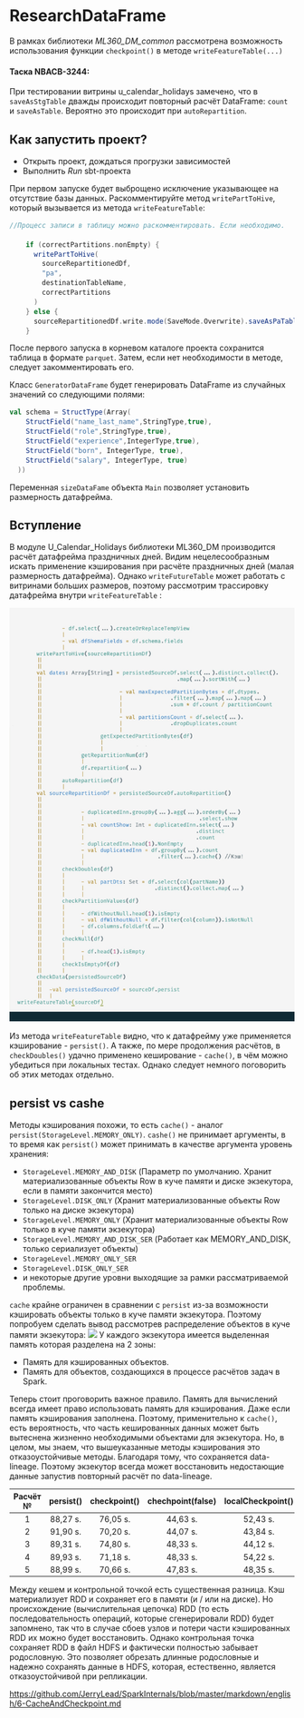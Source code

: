 # ResearchDataFrame

В рамках библиотеки *ML360_DM_common* рассмотрена возможность использования функции `checkpoint()` в методе `writeFeatureTable(...)`

#### Таска NBACB-3244:
При тестировании витрины u_calendar_holidays замечено, что в `saveAsStgTable` дважды происходит повторный расчёт DataFrame: `count` и `saveAsTable`. Вероятно это происходит при `autoRepartition`.

Как запустить проект?
--------
- Открыть проект, дождаться прогрузки зависимостей
- Выполнить *Run* sbt-проекта

При первом запуске будет выброщено исключение указывающее на отсутствие базы данных. Раскомментируйте метод `writePartToHive`, который вызывается из метода `writeFeatureTable`:
```scala
//Процесс записи в таблицу можно раскомментировать. Если необходимо.

    if (correctPartitions.nonEmpty) {
      writePartToHive(
        sourceRepartitionedDf,
        "pa",
        destinationTableName,
        correctPartitions
      )
    } else {
      sourceRepartitionedDf.write.mode(SaveMode.Overwrite).saveAsPaTable(destinationTableName)
    }

```
После первого запуска в корневом каталоге проекта сохранится таблица в формате `parquet`. Затем, если нет необходимости в методе, следует закомментировать его.

Класс `GeneratorDataFrame` будет генерировать DataFrame из случайных значений со следующими полями:
```scala
val schema = StructType(Array(
    StructField("name_last_name",StringType,true),
    StructField("role",StringType,true),
    StructField("experience",IntegerType,true),
    StructField("born", IntegerType, true),
    StructField("salary", IntegerType, true)
  ))
```  
Переменная `sizeDataFame` объекта `Main` позволяет установить размерность датафрейма.

Вступление
-----
В модуле U_Calendar_Holidays библиотеки ML360_DM производится расчёт датафрейма праздничных дней. Видим нецелесообразным искать применение кэширования при расчёте праздничных дней (малая размерность датафрейма). Однако `writeFutureTable` может работать с витринами больших размеров, поэтому рассмотрим трассировку датафрейма внутри `writeFeatureTable` : 

![](/img/df-line.jpg)

Из метода `writeFeatureTable` видно, что к датафрейму уже применяется кэширование - `persist()`. А также, по мере продолжения расчётов, в `checkDoubles()` удачно применено кеширование - `cache()`, в чём можно убедиться при локальных тестах. Однако следует немного поговорить об этих методах отдельно.

persist vs cashe
------
Методы кэширования похожи, то есть `cache()` - аналог `persist(StorageLevel.MEMORY_ONLY)`.
`cashe()` не принимает аргументы, в то время как `persist()` может принимать в качестве аргумента уровень хранения:
- `StorageLevel.MEMORY_AND_DISK` (Параметр по умолчанию. Хранит материализованные объекты Row в куче памяти и диске экзекутора, если в памяти закончится место)
- `StorageLevel.DISK_ONLY` (Хранит материализованные объекты Row только на диске экзекутора)
- `StorageLevel.MEMORY_ONLY` (Хранит материализованные объекты Row только в куче памяти экзекутора)
- `StorageLevel.MEMORY_AND_DISK_SER` (Работает как MEMORY_AND_DISK, только сериализует объекты)
- `StorageLevel.MEMORY_ONLY_SER`
- `StorageLevel.DISK_ONLY_SER`
- и некоторые другие уровни выходящие за рамки рассматриваемой проблемы.

`cache` крайне ограничен в сравнении с `persist` из-за возможности кэшировать объекты только в куче памяти экзекутора. Поэтому попробуем сделать вывод рассмотрев распределение объектов в куче памяти экзекутора:
![](/img/heap.jpg)
У каждого экзекутора имеется выделенная память которая разделена на 2 зоны:
- Память для кэшированных объектов.
- Память для объектов, создающихся в процессе расчётов задач в Spark.

Теперь стоит проговорить важное правило. Память для вычислений всегда имеет право использовать память для кэширования. Даже если память кэширования заполнена.
Поэтому, применительно к `cache()`, есть вероятность, что часть кешированных данных может быть вытеснена жизненно необходимыми объектами для экзекутора.
Но, в целом, мы знаем, что вышеуказанные методы кэширования это отказоустойчивые методы. Благодаря тому, что сохраняется data-lineage. Поэтому экзекутор всегда может восстановить недостающие данные запустив повторный расчёт по data-lineage.

| Расчёт №  | persist()  | checkpoint()  | chechpoint(false)  | localCheckpoint()  | localCheckpoint(false) |
| :------------: | :------------: | :------------: | :------------: | :------------: | :------------:|
| 1  |  88,27 s. | 76,05 s.   | 44,63 s.   | 52,43 s.  |  45,19 s. |
|  2 |  91,90 s. |  70,20 s.  |  44,07 s.  | 43,84 s.  |  49,32 s. |
|  3 |  89,31 s. | 74,80  s. | 48,33 s.   | 44,12 s.   |  48,75 s. |
|  4 |  89,93 s. | 71,18  s. | 48,33 s.   |  54,22 s.  |  46,58 s. |
|  5 |  88,99 s. |  70,66 s. |  47,83 s.  |  48,35 s.  |  49,27 s. |


Между кешем и контрольной точкой есть существенная разница. Кэш материализует RDD и сохраняет его в памяти (и / или на диске). Но происхождение (вычислительная цепочка) RDD (то есть последовательность операций, которые сгенерировали RDD) будет запомнено, так что в случае сбоев узлов и потери части кэшированных RDD их можно будет восстановить. Однако контрольная точка сохраняет RDD в файл HDFS и фактически полностью забывает родословную. Это позволяет обрезать длинные родословные и надежно сохранять данные в HDFS, которая, естественно, является отказоустойчивой при репликации.

https://github.com/JerryLead/SparkInternals/blob/master/markdown/english/6-CacheAndCheckpoint.md


